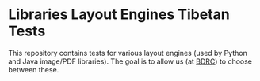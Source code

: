 # Libraries Layout Engines Tibetan Tests

This repository contains tests for various layout engines (used by Python and Java image/PDF libraries). The  goal is to allow us (at [BDRC](https://www.tbrc.org)) to choose between these.
